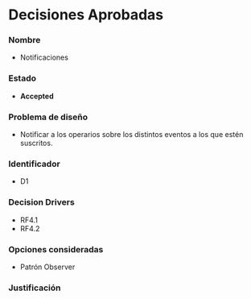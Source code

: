 # Decisiones Aprobadas

### Nombre
* Notificaciones

### Estado
* **Accepted**

### Problema de diseño 

* Notificar a los operarios sobre los distintos eventos a los que estén suscritos.  

### Identificador

* D1

### Decision Drivers
* RF4.1
* RF4.2

### Opciones consideradas 
* Patrón Observer 

### Justificación
